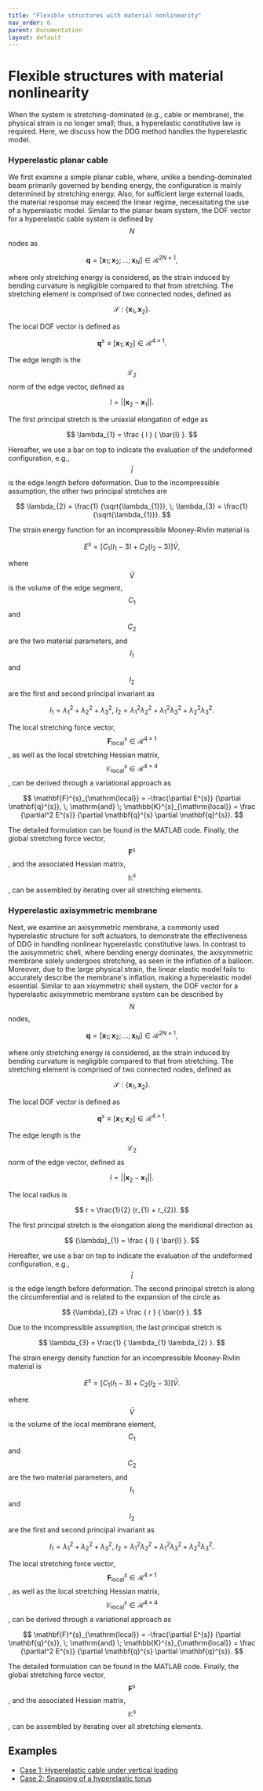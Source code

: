 ```yaml
---
title: "Flexible structures with material nonlinearity"
nav_order: 6
parent: Documentation
layout: default
---
```


# Flexible structures with material nonlinearity

When the system is stretching-dominated (e.g., cable or membrane), the physical strain is no longer small; thus, a hyperelastic constitutive law is required. Here, we discuss how the DDG method handles the hyperelastic model.

### Hyperelastic planar cable

We first examine a simple planar cable, where, unlike a bending-dominated beam primarily governed by bending energy, the configuration is mainly determined by stretching energy. Also, for sufficient large external loads, the material response may exceed the linear regime, necessitating the use of a hyperelastic model. Similar to the planar beam system, the DOF vector for a hyperelastic cable system is defined by $$N$$ nodes as

$$
\mathbf{q} = [ \mathbf{x}_1; \mathbf{x}_2; \ldots; {\mathbf{x}_{N}} ] \in \mathcal{R}^{2N \times 1},
$$

where only stretching energy is considered, as the strain induced by bending curvature is negligible compared to that from stretching. The stretching element is comprised of two connected nodes, defined as

$$
\mathcal{S}: \{\mathbf{x}_{1}, \mathbf{x}_{2} \}.
$$

The local DOF vector is defined as 

$$
\mathbf{q}^{s} \equiv [\mathbf{x}_{1}; \mathbf{x}_{2} ] \in \mathcal{R}^{4 \times 1}.
$$

The edge length is the $$\mathcal{L}_2$$ norm of the edge vector, defined as

$$
l   =  || \mathbf{x}_{2}  -\mathbf{x}_{1} ||.
$$

The first principal stretch is the uniaxial elongation of edge as

$$
\lambda_{1} =  \frac {  l } {  \bar{l} }.
$$

Hereafter, we use a bar on top to indicate the evaluation of the undeformed configuration, e.g., $$\bar{l}$$ is the edge length before deformation. Due to the incompressible assumption, the other two principal stretches are

$$
\lambda_{2} =  \frac{1} {\sqrt{\lambda_{1}}}, \; \lambda_{3} =  \frac{1} {\sqrt{\lambda_{1}}}.
$$

The strain energy function for an incompressible Mooney-Rivlin material is

$$
E^s = \left[ C_{1} (I_{1} - 3) + C_{2} (I_{2} - 3) \right] \bar{V},
$$

where $$\bar{V}$$ is the volume of the edge segment, $$C_{1}$$ and $$C_{2}$$ are the two material parameters, and $$I_{1}$$ and $$I_{2}$$ are the first and second principal invariant as

$$
I_{1} = \lambda_{1}^2 +\lambda_{2}^2 + \lambda_{3}^2, \; I_{2} = \lambda_{1}^2 \lambda_{2}^2 + \lambda_{1}^2\lambda_{3}^2 + \lambda_{2}^2 \lambda_{3}^2.
$$

The local stretching force vector, $$\mathbf{F}^{s}_{\mathrm{local}} \in \mathcal{R}^{4 \times 1}$$, as well as the local stretching Hessian matrix, $$\mathbb{K}^{s}_{\mathrm{local}} \in \mathcal{R}^{4 \times 4}$$, can be derived through a variational approach as

$$
\mathbf{F}^{s}_{\mathrm{local}} = -\frac{\partial E^{s}}  {\partial \mathbf{q}^{s}}, \; \mathrm{and} \; \mathbb{K}^{s}_{\mathrm{local}} = \frac {\partial^2 E^{s}}  {\partial \mathbf{q}^{s} \partial \mathbf{q}^{s}}.
$$

The detailed formulation can be found in the MATLAB code. Finally, the global stretching force vector,  $$\mathbf{F}^{s}$$, and the associated Hessian matrix, $$\mathbb{K}^{s}$$, can be assembled by iterating over all stretching elements. 


### Hyperelastic axisymmetric membrane

Next,  we examine an axisymmetric membrane, a commonly used hyperelastic structure for soft actuators, to demonstrate the effectiveness of DDG in handling nonlinear hyperelastic constitutive laws. In contrast to the axisymmetric shell, where bending energy dominates, the axisymmetric membrane solely undergoes stretching, as seen in the inflation of a balloon. Moreover, due to the large physical strain, the linear elastic model fails to accurately describe the membrane's inflation, making a hyperelastic model essential. Similar to aan xisymmetric shell system, the DOF vector for a hyperelastic axisymmetric membrane system can be described by $$N$$ nodes,

$$
\mathbf{q} = [ \mathbf{x}_1; \mathbf{x}_2; \ldots; {\mathbf{x}_{N}} ] \in \mathcal{R}^{2N \times 1},
$$

where only stretching energy is considered, as the strain induced by bending curvature is negligible compared to that from stretching. The stretching element is comprised of two connected nodes, defined as

$$
\mathcal{S}: \{\mathbf{x}_{1}, \mathbf{x}_{2} \}.
$$

The local DOF vector is defined as 

$$
\mathbf{q}^{s} \equiv [\mathbf{x}_{1}; \mathbf{x}_{2} ] \in \mathcal{R}^{4 \times 1}.
$$

The edge length is the $$\mathcal{L}_2$$ norm of the edge vector, defined as

$$
l   =  || \mathbf{x}_{2}  -\mathbf{x}_{1} ||.
$$

The local radius is 

$$
r   =  \frac{1}{2} (r_{1} + r_{2}). 
$$

The first principal stretch is the elongation along the meridional direction as

$$
{\lambda}_{1} = \frac {  l} {  \bar{l} }.
$$

Hereafter, we use a bar on top to indicate the evaluation of the undeformed configuration, e.g., $$\bar{l}$$ is the edge length before deformation. The second principal stretch is along the circumferential and is related to the expansion of the circle as

$$
{\lambda}_{2} = \frac { r } { \bar{r} }.
$$

Due to the incompressible assumption, the last principal stretch is

$$
\lambda_{3} =  \frac{1} { \lambda_{1} \lambda_{2} }.
$$

The strain energy density function for an incompressible Mooney-Rivlin material is

$$
E^s = \left[ C_{1} (I_{1} - 3) + C_{2} (I_{2} - 3) \right] \bar{V}.
$$

where $$\bar{V}$$ is the volume of the local membrane element, $$C_{1}$$ and $$C_{2}$$ are the two material parameters, and $$I_{1}$$ and $$I_{2}$$ are the first and second principal invariant as

$$
I_{1} = \lambda_{1}^2 +\lambda_{2}^2 + \lambda_{3}^2, \; I_{2} = \lambda_{1}^2 \lambda_{2}^2 + \lambda_{1}^2\lambda_{3}^2 + \lambda_{2}^2 \lambda_{3}^2.
$$

The local stretching force vector, $$\mathbf{F}^{s}_{\mathrm{local}} \in \mathcal{R}^{4 \times 1}$$, as well as the local stretching Hessian matrix, $$\mathbb{K}^{s}_{\mathrm{local}} \in \mathcal{R}^{4 \times 4}$$, can be derived through a variational approach as

$$
\mathbf{F}^{s}_{\mathrm{local}} = -\frac{\partial E^{s}}  {\partial \mathbf{q}^{s}}, \; \mathrm{and} \; \mathbb{K}^{s}_{\mathrm{local}} = \frac {\partial^2 E^{s}}  {\partial \mathbf{q}^{s} \partial \mathbf{q}^{s}}.
$$

The detailed formulation can be found in the MATLAB code. Finally, the global stretching force vector,  $$\mathbf{F}^{s}$$, and the associated Hessian matrix, $$\mathbb{K}^{s}$$, can be assembled by iterating over all stretching elements.

## Examples

- [Case 1: Hyperelastic cable under vertical loading](../examples/hyper_elastic_case_1.html)
- [Case 2: Snapping of a hyperelastic torus](../examples/hyper_elastic_case_2.html)
